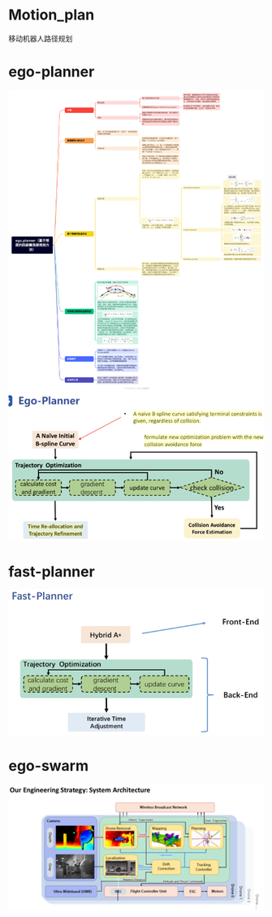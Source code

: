 # Motion_plan
移动机器人路径规划



# ego-planner
![img](https://github.com/Yangchengshuai/Motion_plan/blob/main/images/5I56wfJuKQG59pik2ebM3SG4r7ZoZeKRXSCz7D5gdGo.png)
![img](https://github.com/Yangchengshuai/Motion_plan/blob/main/images/j2mEI5odgXGqZo5Zf3ZKUMoFPXs2BdwpeL1BZV2hMTA.png)
# fast-planner
![img](https://github.com/Yangchengshuai/Motion_plan/blob/main/images/dAhTioMSh8IRFRDI814wjj8V8QCthjDot9z7TGj6Hco.png)

# ego-swarm
![img](https://github.com/Yangchengshuai/Motion_plan/blob/main/images/or8YQCFvTm6Lbbzh_a3JL2S5jcnWT9CQfx1lwNt20q8.png)
